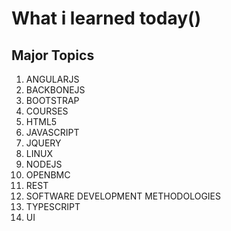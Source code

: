 # What i learned today()

## Major Topics

  1. ANGULARJS
  1. BACKBONEJS
  1. BOOTSTRAP
  1. COURSES
  1. HTML5
  1. JAVASCRIPT
  1. JQUERY
  1. LINUX
  1. NODEJS
  1. OPENBMC
  1. REST
  1. SOFTWARE DEVELOPMENT METHODOLOGIES
  1. TYPESCRIPT
  1. UI